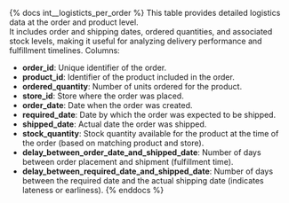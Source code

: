 {% docs int__logisticts_per_order %}
This table provides detailed logistics data at the order and product level.  
It includes order and shipping dates, ordered quantities, and associated stock levels, making it useful for analyzing delivery performance and fulfillment timelines.
Columns:
- **order_id**: Unique identifier of the order.
- **product_id**: Identifier of the product included in the order.
- **ordered_quantity**: Number of units ordered for the product.
- **store_id**: Store where the order was placed.
- **order_date**: Date when the order was created.
- **required_date**: Date by which the order was expected to be shipped.
- **shipped_date**: Actual date the order was shipped.
- **stock_quantity**: Stock quantity available for the product at the time of the order (based on matching product and store).
- **delay_between_order_date_and_shipped_date**: Number of days between order placement and shipment (fulfillment time).
- **delay_between_required_date_and_shipped_date**: Number of days between the required date and the actual shipping date (indicates lateness or earliness).
{% enddocs %}